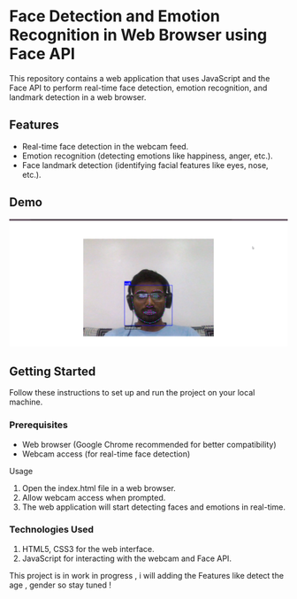 # Face Detection and Emotion Recognition in Web Browser using Face API

This repository contains a web application that uses JavaScript and the Face API to perform real-time face detection, emotion recognition, and landmark detection in a web browser.

## Features

- Real-time face detection in the webcam feed.
- Emotion recognition (detecting emotions like happiness, anger, etc.).
- Face landmark detection (identifying facial features like eyes, nose, etc.).

## Demo

![image](face.png)



## Getting Started

Follow these instructions to set up and run the project on your local machine.

### Prerequisites

- Web browser (Google Chrome recommended for better compatibility)
- Webcam access (for real-time face detection)

Usage
1. Open the index.html file in a web browser.
2. Allow webcam access when prompted.
3. The web application will start detecting faces and emotions in real-time.

 ### Technologies Used

1. HTML5, CSS3 for the web interface.
2. JavaScript for interacting with the webcam and Face API.






This project is in work in progress , i will adding the Features like detect the age , gender so stay tuned !





